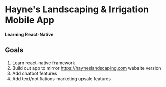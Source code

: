 # Hayne's Landscaping & Irrigation Mobile App

**Learning React-Native**

## Goals
1. Learn react-native framework
1. Build out app to mirror https://hayneslandscaping.com website version
1. Add chatbot features
1. Add text/notifiations marketing upsale features
